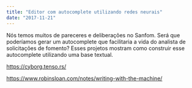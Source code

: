 ```yaml
---
title: "Editor com autocomplete utilizando redes neurais"
date: "2017-11-21"
---
```


Nós temos muitos de pareceres e deliberações no Sanfom. Será que poderíamos gerar um autocomplete que facilitaria a vida do analista de solicitações de fomento?
Esses projetos mostram como construir esse autocomplete utilizando uma base textual.

https://cyborg.tenso.rs/

https://www.robinsloan.com/notes/writing-with-the-machine/


